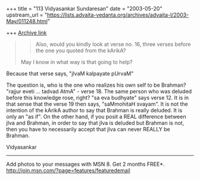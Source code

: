 +++
title = "113 Vidyasankar Sundaresan"
date = "2003-05-20"
upstream_url = "https://lists.advaita-vedanta.org/archives/advaita-l/2003-May/011248.html"

+++
[Archive link](https://lists.advaita-vedanta.org/archives/advaita-l/2003-May/011248.html)


> >Also, would you kindly look at verse no. 16, three verses before the one
> >you quoted from the kArikA?
>
>May I know in what way is that going to help?

Because that verse says, "jIvaM kalpayate pUrvaM"

The question is, who is the one who realizes his own self to be Brahman? 
"rajjur eveti ... tadvad AtmA" - verse 18. The same person who was deluded 
before this knowledge rose, right? "sa eva budhyate" says verse 12. It is in 
that sense that the verse 19 then says, "saMmohitaH svayam". It is not the 
intention of the kArikA author to say that Brahman is really deluded. It is 
only an "as if". On the other hand, if you posit a REAL difference between 
jIva and Brahman, in order to say that jIva is deluded but Brahman is not, 
then you have to necessarily accept that jIva can never REALLY be Brahman.

Vidyasankar

_________________________________________________________________
Add photos to your messages with MSN 8. Get 2 months FREE*.  
http://join.msn.com/?page=features/featuredemail

